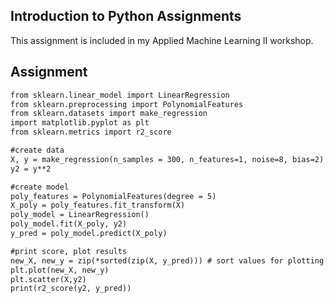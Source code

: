 ## Introduction to Python Assignments

This assignment is included in my Applied Machine Learning II workshop.

## Assignment

```markdown
from sklearn.linear_model import LinearRegression
from sklearn.preprocessing import PolynomialFeatures
from sklearn.datasets import make_regression
import matplotlib.pyplot as plt
from sklearn.metrics import r2_score

#create data
X, y = make_regression(n_samples = 300, n_features=1, noise=8, bias=2)
y2 = y**2

#create model
poly_features = PolynomialFeatures(degree = 5)  
X_poly = poly_features.fit_transform(X)
poly_model = LinearRegression()  
poly_model.fit(X_poly, y2)
y_pred = poly_model.predict(X_poly)

#print score, plot results
new_X, new_y = zip(*sorted(zip(X, y_pred))) # sort values for plotting
plt.plot(new_X, new_y)
plt.scatter(X,y2)
print(r2_score(y2, y_pred))
```
